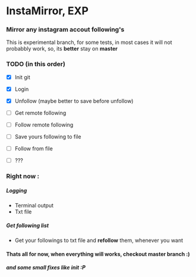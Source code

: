 # InstaMirror, EXP
### Mirror any instagram accout following's

This is experimental branch, for some tests, in most cases it will not probabbly work, so, its **better** stay on **master** 

### TODO (in this order)
- [x] Init git
- [x] Login
- [x] Unfollow (maybe better to save before unfollow)
- [ ] Get remote following
- [ ] Follow remote following
- [ ] Save yours following to file
- [ ] Follow from file
- [ ] ???









### Right now :

##### Logging
- Terminal output
- Txt file

##### Get following list
- Get your followings to txt file and **refollow** them, whenever you want

#### Thats all for now, when everything will works, checkout master branch :)

##### and some small fixes like __init__ :P
